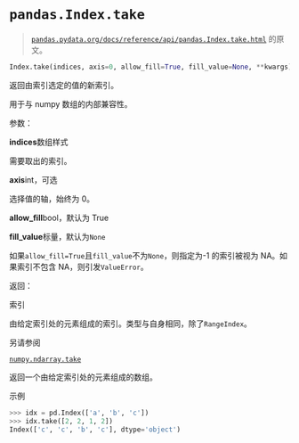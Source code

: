 # `pandas.Index.take`

> [`pandas.pydata.org/docs/reference/api/pandas.Index.take.html`](https://pandas.pydata.org/docs/reference/api/pandas.Index.take.html) 的原文。

```py
Index.take(indices, axis=0, allow_fill=True, fill_value=None, **kwargs)
```

返回由索引选定的值的新索引。

用于与 numpy 数组的内部兼容性。

参数：

**indices**数组样式

需要取出的索引。

**axis**int，可选

选择值的轴，始终为 0。

**allow_fill**bool，默认为 True

**fill_value**标量，默认为`None`

如果`allow_fill=True`且`fill_value`不为`None`，则指定为-1 的索引被视为 NA。如果索引不包含 NA，则引发`ValueError`。

返回：

索引

由给定索引处的元素组成的索引。类型与自身相同，除了`RangeIndex`。

另请参阅

[`numpy.ndarray.take`](https://numpy.org/doc/stable/reference/generated/numpy.ndarray.take.html#numpy.ndarray.take "(在 NumPy v1.26 中)")

返回一个由给定索引处的元素组成的数组。

示例

```py
>>> idx = pd.Index(['a', 'b', 'c'])
>>> idx.take([2, 2, 1, 2])
Index(['c', 'c', 'b', 'c'], dtype='object') 
```

